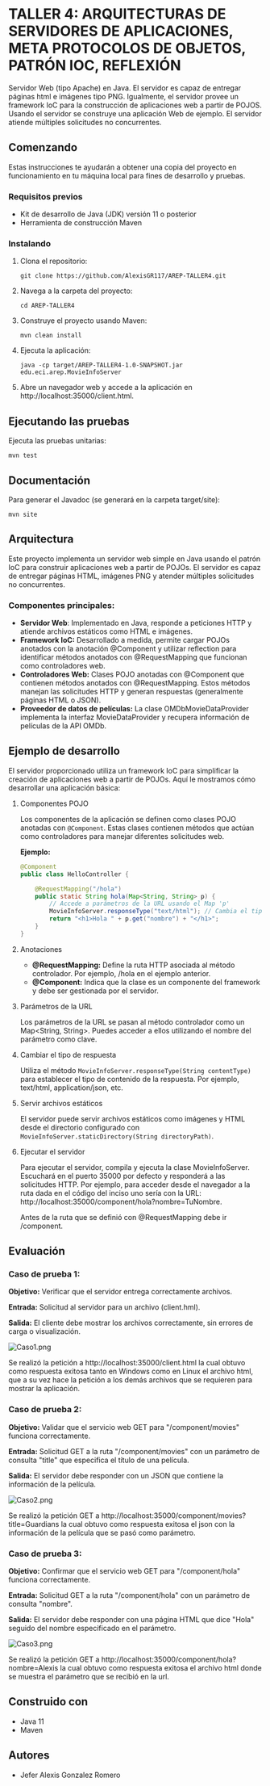 # TALLER 4: ARQUITECTURAS DE SERVIDORES DE APLICACIONES, META PROTOCOLOS DE OBJETOS, PATRÓN IOC, REFLEXIÓN

Servidor Web (tipo Apache) en Java. El servidor es capaz de entregar páginas html e imágenes tipo PNG. Igualmente, el servidor provee un framework IoC para la construcción de aplicaciones web a partir de POJOS. Usando el servidor se construye una aplicación Web de ejemplo. El servidor atiende múltiples solicitudes no concurrentes.

## Comenzando

Estas instrucciones te ayudarán a obtener una copia del proyecto en funcionamiento en tu máquina local para fines de desarrollo y pruebas.

### Requisitos previos

- Kit de desarrollo de Java (JDK) versión 11 o posterior
- Herramienta de construcción Maven

### Instalando

1. Clona el repositorio:
    ```
    git clone https://github.com/AlexisGR117/AREP-TALLER4.git
    ```
2. Navega a la carpeta del proyecto:
    ```
    cd AREP-TALLER4
    ```
3. Construye el proyecto usando Maven:
    ```
    mvn clean install
    ```
4.  Ejecuta la aplicación:
    ```
    java -cp target/AREP-TALLER4-1.0-SNAPSHOT.jar edu.eci.arep.MovieInfoServer
    ```
5. Abre un navegador web y accede a la aplicación en http://localhost:35000/client.html.

## Ejecutando las pruebas

Ejecuta las pruebas unitarias:
```
mvn test
```

## Documentación

Para generar el Javadoc (se generará en la carpeta target/site):
```
mvn site
```

## Arquitectura

Este proyecto implementa un servidor web simple en Java usando el patrón IoC para construir aplicaciones web a partir de POJOs. El servidor es capaz de entregar páginas HTML, imágenes PNG y atender múltiples solicitudes no concurrentes.

### Componentes principales:

* **Servidor Web**: Implementado en Java, responde a peticiones HTTP y atiende archivos estáticos como HTML e imágenes.
* **Framework IoC:** Desarrollado a medida, permite cargar POJOs anotados con la anotación @Component y utilizar reflection para identificar métodos anotados con @RequestMapping que funcionan como controladores web.
* **Controladores Web:** Clases POJO anotadas con @Component que contienen métodos anotados con @RequestMapping. Estos métodos manejan las solicitudes HTTP y generan respuestas (generalmente páginas HTML o JSON).
* **Proveedor de datos de películas:** La clase OMDbMovieDataProvider implementa la interfaz MovieDataProvider y recupera información de películas de la API OMDb.

## Ejemplo de desarrollo

El servidor proporcionado utiliza un framework IoC para simplificar la creación de aplicaciones web a partir de POJOs. Aquí le mostramos cómo desarrollar una aplicación básica:

1.  Componentes POJO
    
    Los componentes de la aplicación se definen como clases POJO anotadas con ```@Component```. Estas clases contienen métodos que actúan como controladores para manejar diferentes solicitudes web.

    **Ejemplo:**
    
    ```java
    @Component
    public class HelloController {
    
        @RequestMapping("/hola")
        public static String hola(Map<String, String> p) {
            // Accede a parámetros de la URL usando el Map 'p'
            MovieInfoServer.responseType("text/html"); // Cambia el tipo de respuesta
            return "<h1>Hola " + p.get("nombre") + "</h1>";
        }
    }
    ```

2. Anotaciones

    * **@RequestMapping:** Define la ruta HTTP asociada al método controlador. Por ejemplo, /hola en el ejemplo anterior.
    * **@Component:** Indica que la clase es un componente del framework y debe ser gestionada por el servidor.

3. Parámetros de la URL

    Los parámetros de la URL se pasan al método controlador como un Map<String, String>. Puedes acceder a ellos utilizando el nombre del parámetro como clave.

4. Cambiar el tipo de respuesta

    Utiliza el método ```MovieInfoServer.responseType(String contentType)``` para establecer el tipo de contenido de la respuesta. Por ejemplo, text/html, application/json, etc.

5. Servir archivos estáticos

   El servidor puede servir archivos estáticos como imágenes y HTML desde el directorio configurado con ```MovieInfoServer.staticDirectory(String directoryPath)```.

6. Ejecutar el servidor

    Para ejecutar el servidor, compila y ejecuta la clase MovieInfoServer. Escuchará en el puerto 35000 por defecto y responderá a las solicitudes HTTP. Por ejemplo, para acceder desde el navegador a la ruta dada en el código del inciso uno sería con la URL: http://localhost:35000/component/hola?nombre=TuNombre.
    
    Antes de la ruta que se definió con @RequestMapping debe ir /component.

## Evaluación

### Caso de prueba 1:

**Objetivo:** Verificar que el servidor entrega correctamente archivos.

**Entrada:** Solicitud al servidor para un archivo (client.hml).

**Salida:** El cliente debe mostrar los archivos correctamente, sin errores de carga o visualización.

![Caso1.png](img/Caso1.png)

Se realizó la petición a http://localhost:35000/client.html la cual obtuvo como respuesta exitosa tanto en Windows como en Linux el archivo html, que a su vez hace la petición a los demás archivos que se requieren para mostrar la aplicación.

### Caso de prueba 2:

**Objetivo:** Validar que el servicio web GET para "/component/movies" funciona correctamente.

**Entrada:** Solicitud GET a la ruta "/component/movies" con un parámetro de consulta "title" que especifica el título de una película.

**Salida:** El servidor debe responder con un JSON que contiene la información de la película.

![Caso2.png](img/Caso2.png)

Se realizó la petición GET a http://localhost:35000/component/movies?title=Guardians la cual obtuvo como respuesta exitosa el json con la información de la película que se pasó como parámetro.

### Caso de prueba 3:

**Objetivo:** Confirmar que el servicio web GET para "/component/hola" funciona correctamente.

**Entrada:** Solicitud GET a la ruta "/component/hola" con un parámetro de consulta "nombre".

**Salida:** El servidor debe responder con una página HTML que dice "Hola" seguido del nombre especificado en el parámetro.

![Caso3.png](img/Caso3.png)

Se realizó la petición GET a http://localhost:35000/component/hola?nombre=Alexis la cual obtuvo como respuesta exitosa el archivo html donde se muestra el parámetro que se recibió en la url.

## Construido con

- Java 11
- Maven

## Autores

* Jefer Alexis Gonzalez Romero